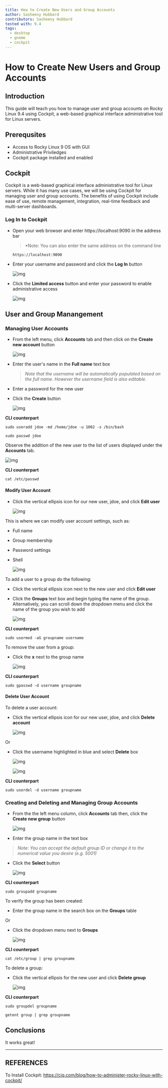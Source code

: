 ```yaml
---
title: How to Create New Users and Group Accounts
author: Sasheeny Hubbard
contributors: Sasheeny Hubbard
tested with: 9.4
tags:
  - desktop
  - gnome
  - cockpit
---
```


# How to Create New Users and Group Accounts

## Introduction

  This guide will teach you how to manage user and group accounts on Rocky Linux 9.4 using Cockpit, a web-based graphical interface administrative tool for Linux servers.
  
## Prerequsites
- Access to Rocky Linux 9 OS with GUI
- Administrative Priviledges
- Cockpit package installed and enabled

## Cockpit

Cockpit is a web-based graphical interface administrative tool for Linux servers. While it has many use cases, we  will be using Cockpit for managing user and group accounts. The benefits of using Cockpit include ease of use, remote management, integration, real-time feedback and multi-server dashboards. 

### Log In to Cockpit

- Open your web browser and enter https://localhost:9090 in the address bar
    >*Note: You can also enter the same address on the command line
    ```text 
    https://localhost:9090
    ``` 
- Enter your username and password and click the **Log In** button

    ![img](../rocky_linux_images/1.png)

- Click the **Limited access** button and enter your password to enable administrative access

    ![img](../rocky_linux_images/2.png)

## User and Group Manangement

### Managing User Accounts

- From the left menu, click **Accounts** tab and then click on the **Create new account** button

    ![img](../rocky_linux_images/5.png)


- Enter the user's name in the **Full name** text box
  >*Note that the username will be automatically populated based on the full name. However the username field is also editable.*
- Enter a password for the new user
- Click the **Create** button


    ![img](../rocky_linux_images/8.png)


**CLI counterpart**

```text
sudo useradd jdoe -md /home/jdoe -u 1002 -s /bin/bash 
```

```text
sudo passwd jdoe 
```

Observe the addition of the new user to the list of users displayed under the **Accounts** tab.

![img](../rocky_linux_images/9.png)

**CLI counterpart**

```text
cat /etc/passwd
```

#### Modify User Account

- Click the vertical ellipsis icon for our new user, jdoe, and click **Edit user**

    ![img](../rocky_linux_images/13.png)

This is where we can modify user account settings, such as:

- Full name
- Group membership
- Password settings
- Shell

    ![img](../rocky_linux_images/15.png)

To add a user to a group do the following:

- Click the vertical ellipsis icon next to the new user and click **Edit user**

- Click the **Groups** text box and begin typing the name of the group.  
  Alternatively, you can scroll down the dropdown menu and click the name of the group you wish to add 

    ![img](../rocky_linux_images/14.png)

**CLI counterpart**
```text
sudo usermod -aG groupname username
```

To remove the user from a group:

- Click the **x** next to the group name

    ![img](../rocky_linux_images/18.png)

**CLI counterpart**
```text
sudo gpasswd -d username groupname
```

#### Delete User Account

To delete a user account:

- Click the vertical ellipsis icon for our new user, jdoe, and click **Delete account**

    ![img](../rocky_linux_images/16.png)

Or 
- Click the username highlighted in blue and select **Delete** box

    ![img](../rocky_linux_images/17.png)

    ![img](../rocky_linux_images/22.png)

**CLI counterpart**
```text
sudo userdel -d username groupname
```

### Creating and Deleting and Managing Group Accounts

- From the the left menu column, click **Accounts** tab then, click the **Create new group** button

    ![img](../rocky_linux_images/7.png)

- Enter the group name in the text box
>*Note: You can accept the default group ID or change it to the numerical value you desire (e.g. 5001)*
- Click the **Select** button

    ![img](../rocky_linux_images/11.png)

**CLI counterpart**
```text
sudo groupadd groupname
```

To verify the group has been created:

- Enter the group name in the search box on the **Groups** table 

Or 

-  Click the dropdown menu next to **Groups**

    ![img](../rocky_linux_images/12.png)

**CLI counterpart**
```text
cat /etc/group | grep groupname
```

To delete a group:

- Click the vertical ellipsis for the new user and click **Delete group**

    ![img](../rocky_linux_images/21.png)
  
**CLI counterpart**

```text
sudo groupdel groupname
```

```text
getent group | grep groupname
```

## Conclusions

  It works great!

---

## REFERENCES

To Install Cockpit: https://ciq.com/blog/how-to-administer-rocky-linux-with-cockpit/
